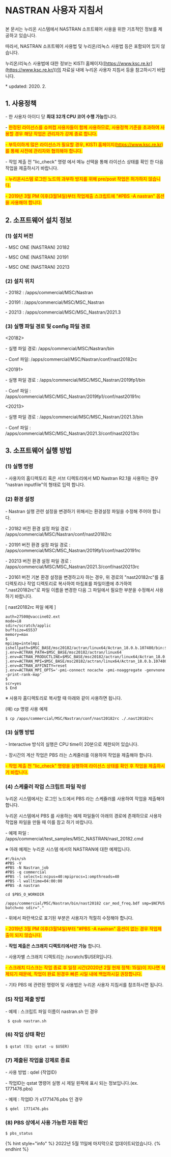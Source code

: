 # NASTRAN 사용자 지침서

## &#x20;<a href="#jcstitle" id="jcstitle"></a>

본 문서는 누리온 시스템에서 NASTRAN 소프트웨어 사용을 위한 기초적인 정보를 제공하고 있습니다.

따라서, NASTRAN 소프트웨어 사용법 및 누리온/리눅스 사용법 등은 포함되어 있지 않습니다.

누리온/리눅스 사용법에 대한 정보는 KISTI 홈페이지([https://www.ksc.re.kr](https://www.ksc.re.kr/))의 자료실 내에 누리온 사용자 지침서 등을 참고하시기 바랍니다.

\* updated: 2020. 2.

## 1. 사용정책

\- 한 사용자 아이디 당 **최대 32개 CPU 코어 수행 가능**합니다.

\- <mark style="color:red;">한정된 라이선스를 슈퍼컴 사용자들이 함께 사용하므로, 사용정책 기준을 초과하여 사용할 경우 해당 작업은 관리자가 강제 종료 합니다.</mark>

<mark style="color:red;">- 부득이하게 많은 라이선스가 필요할 경우, KISTI 홈페이지(</mark>[<mark style="color:red;">https://www.ksc.re.kr</mark>](https://www.ksc.re.kr/)<mark style="color:red;">)를 통해 사전에 관리자와 협의해야 합니다.</mark>

\- 작업 제출 전 "lic\_check" 명령 에서 메뉴 선택을 통해 라이선스 상태를 확인 한 다음 작업을 제출하시기 바랍니다.

<mark style="color:red;">- 누리온시스템 로그인 노드의 과부하 방지를 위해 pre/post 작업은 허가하지 않습니다.</mark>

<mark style="color:red;">- 2019년 3월 PM 이후(3월14일)부터 작업제출 스크립트에 "#PBS -A nastran" 옵션을 사용해야 합니다.</mark>

## 2. 소프트웨어 설치 정보

### (1) 설치 버전

\- MSC ONE (NASTRAN) 20182

\- MSC ONE (NASTRAN) 20191

\- MSC ONE (NASTRAN) 20213

### (2) 설치 위치

\- 20182 : /apps/commercial/MSC/Nastran

\- 20191 : /apps/commercial/MSC/MSC\_Nastran

\- 20213 : /apps/commercial/MSC/MSC\_Nastran/2021.3

### (3) 실행 파일 경로 및 config 파일 경로

<20182>

\- 실행 파일 경로: /apps/commercial/MSC/Nastran/bin

\- Conf 파일: /apps/commercial/MSC/Nastran/conf/nast20182rc

<20191>

\- 실행 파일 경로 : /apps/commercial/MSC/MSC\_Nastran/2019fp1/bin

\- Conf 파일 : /apps/commercial/MSC/MSC\_Nastran/2019fp1/conf/nast20191rc

<20213>

\- 실행 파일 경로 : /apps/commercial/MSC/MSC\_Nastran/2021.3/bin

\- Conf 파일 : /apps/commercial/MSC/MSC\_Nastran/2021.3/conf/nast20213rc

## 3. 소프트웨어 실행 방법

### (1) 실행 명령

\- 사용자의 홈디렉토리 혹은 서브 디렉토리에서 MD Nastran R2.1을 사용하는 경우 “nastran inputfile"의 형태로 입력 합니다.

### (2) 환경 설정

\- Nastran 실행 관련 설정을 변경하기 위해서는 환경설정 파일을 수정해 주어야 합니다.

\- 20182 버전 환경 설정 파일 경로 : /apps/commercial/MSC/Nastran/conf/nast20182rc

\- 20191 버전 환경 설정 파일 경로 : /apps/commercial/MSC/MSC\_Nastran/2019fp1/conf/nast20191rc

\- 20213 버전 환경 설정 파일 경로 : /apps/commercial/MSC/MSC\_Nastran/2021.3/conf/nast20213rc



\- 20161 버전 기본 환경 설정을 변경하고자 하는 경우, 위 경로의 "nast20182rc"를 홈 디렉토리나 작업 디렉토리로 복사하여 마침표를 파일이름에 추가하여 ".nast20182rc"로 파일 이름을 변경한 다음 그 파일에서 필요한 부분을 수정해서 사용하기 바랍니다.



\[ nast20182rc 파일 예제 ]

```
auth=27500@vaccine02.ext
mode=i8
sdir=/scratch/applic
buffsize=65537
memory=max
$
mpiimp=intelmpi
ishellpath=$MSC_BASE/msc20182/actran/linux64/Actran_18.0.b.107480/bin:$MSC_BASE/msc20182/nast:
j.env=ACTRAN_PATH=$MSC_BASE/msc20182/actran/linux64
j.env=ACTRAN_PRODUCTLINE=$MSC_BASE/msc20182/actran/linux64/Actran_18.0.b.107480
j.env=ACTRAN_MPI=$MSC_BASE/msc20182/actran/linux64/Actran_18.0.b.107480/mpi/intelmpi
j.env=ACTRAN_AFFINITY=reset
j.env=ACTRAN_MPI_OPTS='-pmi-connect nocache -pmi-noaggregate -genvnone -print-rank-map'
$
scr=yes
$ End
```

※ 사용자 홈디렉토리로 복사할 때 아래와 같이 사용하면 됩니다.

(예) cp 명령 사용 예제

```
$ cp /apps/commercial/MSC/Nastran/conf/nast20182rc ./.nast20182rc
```

### (3) 실행 방법

\- Interactive 방식의 실행은 CPU time이 20분으로 제한되어 있습니다.

\- 장시간의 계산 작업은 PBS 라는 스케줄러를 이용하여 작업을 제출해야 합니다.

<mark style="color:red;">- 작업 제출 전 "lic\_check" 명령을 실행하여 라이선스 상태를 확인 후 작업을 제출하시기 바랍니다.</mark>

### (4) 스케쥴러 작업 스크립트 파일 작성

누리온 시스템에서는 로그인 노드에서 PBS 라는 스케쥴러를 사용하여 작업을 제출해야 합니다.

누리온 시스템에서 PBS 를 사용하는 예제 파일들이 아래의 경로에 존재하므로 사용자 작업용 파일을 만들 때 이를 참고 하기 바랍니다.

\- 예제 파일 : /apps/commercial/test\_samples/MSC\_NASTRAN/nast\_20182.cmd



※ 아래 예제는 누리온 시스템 에서의 NASTRAN에 대한 예제입니다.

```
#!/bin/sh
#PBS -V
#PBS -N Nastran_job
#PBS -q commercial
#PBS -l select=1:ncpus=40:mpiprocs=1:ompthreads=40
#PBS -l walltime=04:00:00
#PBS -A nastran

cd $PBS_O_WORKDIR

/apps/commercial/MSC/Nastran/bin/nast20182 car_mod_freq.bdf smp=$NCPUS batch=no sdir="."
```

\- 위에서 파란색으로 표기된 부분은 사용자가 적절히 수정해야 합니다.

<mark style="color:red;">- 2019년 3월 PM 이후(3월14일)부터 "#PBS -A nastran" 옵션이 없는 경우 작업제출이 되지 않습니다.</mark>

\- **작업 제출은 스크래치 디렉토리에서만 가능** 합니다.

\- 사용자별 스크래치 디렉토리는 /scratch/$USER입니다.

<mark style="color:red;">- 스크래치 디스크는 작업 종료 후 일정 시간(2020년 2월 현재 정책: 15일)이 지나면 삭제되기 때문에, 작업이 완료 된경우 빠른 시일 내에 백업하시길 권장합니다.</mark>

\- 기타 PBS 에 관련된 명령어 및 사용법은 누리온 사용자 지침서를 참조하시면 됩니다.

### (5) 작업 제출 방법

\- 예제 : 스크립트 파일 이름이 nastran.sh 인 경우

```
 $ qsub nastran.sh
```

### (6) 작업 상태 확인

```
$ qstat (또는 qstat -u $USER) 
```

### (7) 제출된 작업을 강제로 종료

\- 사용 방법 : qdel {작업ID}

\- 작업ID는 qstat 명령어 실행 시 제일 왼쪽에 표시 되는 정보입니다.(ex. 1771476.pbs)

\- 예제 : 작업ID 가 s1771476.pbs 인 경우

```
$ qdel  1771476.pbs
```

### (8) PBS 상에서 사용 가능한 자원 확인

```
$ pbs_status
```

{% hint style="info" %}
2022년 5월 11일에 마지막으로 업데이트되었습니다.
{% endhint %}
